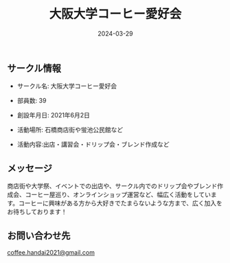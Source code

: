 ﻿---
title: '大阪大学コーヒー愛好会'
excerpt: ''
date: '2024-03-29'
iconImage: '/assets/default/icon.png'
coverImage: '/assets/default/cover.jpg'
ogImage:
  url: '/assets/default/cover.jpg'
tags:
  - 'サークル'
---

## サークル情報
- サークル名: 大阪大学コーヒー愛好会
- 部員数: 39
- 創設年月日: 2021年6月2日
- 活動場所: 石橋商店街や蛍池公民館など

- 活動内容:出店・講習会・ドリップ会・ブレンド作成など

## メッセージ
商店街や大学祭、イベントでの出店や、サークル内でのドリップ会やブレンド作成会、コーヒー屋巡り、オンラインショップ運営など、幅広く活動をしています。コーヒーに興味がある方から大好きでたまらないような方まで、広く加入をお待ちしております！

## お問い合わせ先
coffee.handai2021@gmail.com

